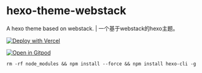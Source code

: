 # hexo-theme-webstack
A hexo theme based on webstack. | 一个基于webstack的hexo主题。

[![Deploy with Vercel](https://vercel.com/button)](https://vercel.com/new/clone?repository-url=https://github.com/74vip/74vip.github.io)

[![Open in Gitpod](https://gitpod.io/button/open-in-gitpod.svg)](https://gitpod.io/#https://github.com/74vip/74vip.github.io)

```
rm -rf node_modules && npm install --force && npm install hexo-cli -g
```
